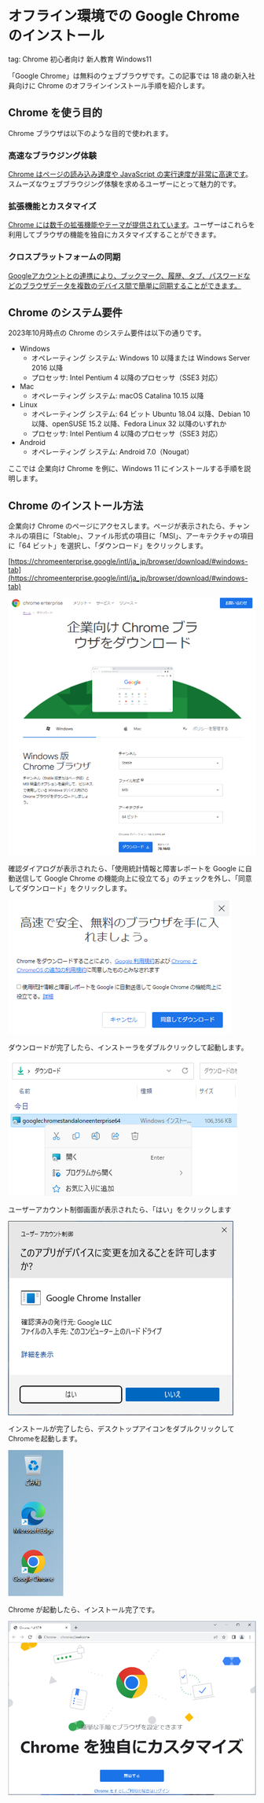 # オフライン環境での Google Chrome のインストール
tag: Chrome 初心者向け 新人教育 Windows11

「Google Chrome」は無料のウェブブラウザです。この記事では 18 歳の新入社員向けに Chrome のオフラインインストール手順を紹介します。

## Chrome を使う目的
Chrome ブラウザは以下のような目的で使われます。

### 高速なブラウジング体験
[Chrome はページの読み込み速度や JavaScript の実行速度が非常に高速です](https://www.gizmodo.jp/2022/05/the-fastest-browsers-on-windows-and-the-downsides.html)。スムーズなウェブブラウジング体験を求めるユーザーにとって魅力的です。

### 拡張機能とカスタマイズ
[Chrome には数千の拡張機能やテーマが提供されています](https://www.lifehacker.jp/article/2212-the-10-best-chrome-extensions-of-2022/)。ユーザーはこれらを利用してブラウザの機能を独自にカスタマイズすることができます。

### クロスプラットフォームの同期
[Googleアカウントとの連携により、ブックマーク、履歴、タブ、パスワードなどのブラウザデータを複数のデバイス間で簡単に同期することができます。](https://atmarkit.itmedia.co.jp/ait/articles/1712/25/news033_2.html)

## Chrome のシステム要件
2023年10月時点の Chrome のシステム要件は以下の通りです。

- Windows
  - オペレーティング システム: Windows 10 以降または Windows Server 2016 以降
  - プロセッサ: Intel Pentium 4 以降のプロセッサ（SSE3 対応）
- Mac
  - オペレーティング システム: macOS Catalina 10.15 以降
- Linux
  - オペレーティング システム: 64 ビット Ubuntu 18.04 以降、Debian 10 以降、openSUSE 15.2 以降、Fedora Linux 32 以降のいずれか
  - プロセッサ: Intel Pentium 4 以降のプロセッサ（SSE3 対応）
- Android
  - オペレーティング システム: Android 7.0（Nougat）

ここでは 企業向け Chrome を例に、Windows 11 にインストールする手順を説明します。

## Chrome のインストール方法
企業向け Chrome のページにアクセスします。ページが表示されたら、チャンネルの項目に「Stable」、ファイル形式の項目に「MSI」、アーキテクチャの項目に「64 ビット」を選択し、「ダウンロード」をクリックします。

[https://chromeenterprise.google/intl/ja_jp/browser/download/#windows-tab](https://chromeenterprise.google/intl/ja_jp/browser/download/#windows-tab)

![](01_officialsite.png)

確認ダイアログが表示されたら、「使用統計情報と障害レポートを Google に自動送信して Google Chrome の機能向上に役立てる」のチェックを外し、「同意してダウンロード」をクリックします。

![](03_officialsite.png)

ダウンロードが完了したら、インストーラをダブルクリックして起動します。

![](11_installer.png)

ユーザーアカウント制御画面が表示されたら、「はい」をクリックします

![](17_installer.png)

インストールが完了したら、デスクトップアイコンをダブルクリックしてChromeを起動します。

![](21_desktop.png)

Chrome が起動したら、インストール完了です。

![](23_chrome.png)
